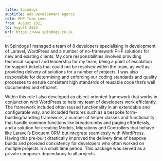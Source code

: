 ```yaml
---
title: Spindogs
subtitle: Web Development Agency
role: PHP Team Lead
from: August 2021
to: August 2022
url: https://www.spindogs.co.uk
---
```

In Spindogs I managed a team of 8 developers specialising in development of Laravel, WordPress and a number of no-framework PHP solutions for new and existing clients. My core responsibilities involved providing technical support and leadership for my team, being a point of escalation for support tickets that could not be resolved within the team, as well as providing delivery of solutions for a number of projects. I was also responsible for determining and enforcing our coding standards and quality processes to ensure consistent high standards of reusable code that’s well documented and efficient.

Within this role I also developed an object-oriented framework that works in conjunction with WordPress to help my team of developers work efficiently. The framework included often reused functionality in an extendable and configurable way, and included features such as a bespoke form-building/handling framework, a number of helper classes and functionality that handle common functions like breadcrumbs and paging effortlessly, and a solution for creating Models, Migrations and Controllers that behave like Laravel’s Eloquent ORM but integrate seamlessly with WordPress. Having this pre-built drastically improved the delivery time of bespoke builds and provided consistency for developers who often worked on multiple projects in a small time period. This package was served as a private composer dependancy to all projects.
